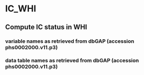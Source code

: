 # IC_WHI
## Compute IC status in WHI
### variable names as retrieved from dbGAP (accession phs0002000.v11.p3)
### data table names as retrieved from dbGAP (accession phs0002000.v11.p3)

